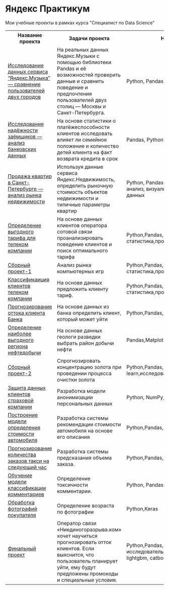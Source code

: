 # Яндекс Практикум
Мои учебные проекты в рамках курса "Специалист по Data Science"


<table>
<tr>
  <th>Название проекта</th>
  <th>Задачи проекта</th>
  <th>Навыки и инструменты</th>
</tr> 
<tr>
  <td><a href="https://github.com/aavolkov17/YandexPracticum/tree/main/1.%20Музыка%20больших%20городов">Исследование данных 
сервиса “Яндекс.Музыка” — сравнение пользователей двух городов</a></td>
  <td>На реальных данных Яндекс.Музыки c помощью библиотеки Pandas и её возможностей проверить данные и сравнить поведение и предпочтения 
пользователей двух столиц — Москвы и Санкт-Петербурга.</td>
  <td>Python, Pandas</td>
</tr>
<tr>
  <td><a href  = "https://github.com/aavolkov17/YandexPracticum/tree/main/2.%20Исследование%20надежности%20заемщиков">Исследование 
надёжности заёмщиков — анализ банковских данных</a></td>
  <td>На основе статистики о платёжеспособности клиентов исследовать влияет ли семейное положение и количество детей клиента на факт возврата 
кредита в срок</td>
  <td>Pandas, Python, предобработка данных</td>
</tr>
<tr>
  <td><a href="https://github.com/aavolkov17/YandexPracticum/tree/main/3.%20Исследование%20рынка%20недвижимости">Продажа 
квартир в Санкт-Петербурге — анализ рынка недвижимости</a></td>
  <td>Используя данные сервиса Яндекс.Недвижимость, определить рыночную стоимость объектов недвижимости и типичные параметры квартир</td>
  <td>Python, Pandas, Matplotlib, Исследовательский анализ, визуализация даннных, предобработка данных</td>
</tr>
<tr>
  <td><a href="https://github.com/aavolkov17/YandexPracticum/tree/main/4.%20Выбор%20оптимального%20тарифа">Определение 
выгодного тарифа для телеком компании</a></td>
  <td>На основе данных клиентов оператора сотовой связи проанализировать поведение клиентов и поиск оптимального тарифа</td>
  <td>Python,Pandas,Matplotlib,NumPy,SciPy,описательная статистика,проверка статистических гипотез</td>
</tr>
<tr>
  <td><a href ="https://github.com/aavolkov17/YandexPracticum/tree/main/5.%20Сборный%20проект-1">Сборный 
проект-1</a></td>
  <td>Анализ рынка компьютерных игр</td>
  <td>Python,Pandas,Matplotlib,NumPy,SciPy,описательная статистика,проверка статистических гипотез</td>
</tr>
<tr>
  <td><a href="https://github.com/aavolkov17/YandexPracticum/tree/main/6.%20Классификация%20клиентов">Классификаиция 
клиентов телеком компании</a></td>
  <td>На основе данных предложить клиенту тариф.</td>
  <td>Python,Pandas,Matplotlib,NumPy,SciPy,описательная статистика,проверка статистических гипотез</td>
</tr>
<tr>
  <td><a href ="https://github.com/aavolkov17/YandexPracticum/tree/main/7.%20Прогнозирование%20оттока%20клиентов">Прогнозирование 
оттока клиента Банка</a></td>
  <td>На основе данных из банка определить клиент, который может уйти</td>
  <td>Python,Pandas,Matplotlib,Scikit-learn</td>
</tr>
<tr>
  <td><a href="https://github.com/aavolkov17/YandexPracticum/tree/main/8.%20Выбор%20локации%20для%20нефтедобычи">Определение 
наиболее выгодного региона нефтедобычи</a></td>
  <td>На основе данных геологи разведки выбрать район добычи нефти</td>
  <td>Pandas,Matplotlib,Scikit-learn</td>
</tr>
<tr>
  <td><a href ="https://github.com/aavolkov17/YandexPracticum/tree/main/9.%20Сборный%20проект-2">Сборный 
проект-2</a></td>
  <td>Спрогнозировать концентрацию золота при проведении процесса очистки золота</td>
  <td>Python,Pandas,Matplotlib,NumPy,Scikit-learn,исследовательский анализ данных</td>
</tr>
<tr>
  <td><a href ="https://github.com/aavolkov17/YandexPracticum/tree/main/p10.%20Защита%20персональных%20данных">Защита 
данных клиентов страховой компании</a></td>
  <td>Разработка модели анонимизации персональных данных</td>
  <td>Python, NumPy, Scikit-learn</td>
</tr>
<tr>
  <td><a href="https://github.com/aavolkov17/YandexPracticum/tree/main/p11.%20Определение%20стоимости%20автомобилей">Построение 
модели определения стоимости автомобиля</a></td>
  <td>Разработка системы рекомендации стоимости автомобиля на основе его описания</td>
  <td>Python,Pandas,lightgbm</td>
</tr>
<tr>
  <td><a href="https://github.com/aavolkov17/YandexPracticum/tree/main/p12.%20Прогнозирование%20заказов%20такси">Прогнозирование 
количества заказов такси на следующий час</a></td>
  <td>Разработка системы предсказания объема заказа.</td>
  <td>Python,Pandas,Scikit-learn,statsmodels</td>
</tr>
<tr>
  <td><a href="https://github.com/aavolkov17/YandexPracticum/tree/main/p13.%20Проект%20для%20%22Викишоп%22">Обучение модели 
классификации комментариев</a></td>
  <td>Определение токсичности комментарии.</td>
  <td>Python, Pandas, BERT, nltk, tf-idf</td>
</tr>
<tr>
  <td><a href="https://github.com/aavolkov17/YandexPracticum/tree/main/p14.%20Определение%20возраста%20покупателей">Обработка 
фотографий покупателя</a></td>
  <td>Определение возраста по фотографии</td>
  <td>Python,Keras</td>
</tr>
<tr>
  <td><a href ="https://github.com/aavolkov17/YandexPracticum/tree/main/p15.%20Финальный%20проетк">Финальный 
проект</a></td>
  <td>Оператор связи «Ниединогоразрыва.ком» хочет научиться прогнозировать отток клиентов. Если выяснится, что пользователь планирует уйти, 
ему будут предложены промокоды и специальные условия.</td>
  <td>Python,Pandas,Matplotlib,Scikit-learn, исследовательский анализ, визуализация данных, lightgbm, catboost</td>
</tr>
</table>
